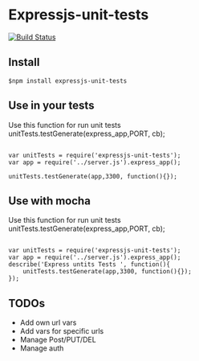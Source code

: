 Expressjs-unit-tests
===================

[![Build Status](https://travis-ci.org/Iragne/ExpressUnitTests.png?branch=master)](https://travis-ci.org/Iragne/ExpressUnitTests)


Install
-------

```
$npm install expressjs-unit-tests
```


Use in your tests
---

Use this function for run unit tests
unitTests.testGenerate(express_app,PORT, cb);
```

var unitTests = require('expressjs-unit-tests');
var app = require('../server.js').express_app();

unitTests.testGenerate(app,3300, function(){});
```

Use with mocha
---

Use this function for run unit tests
unitTests.testGenerate(express_app,PORT, cb);
```

var unitTests = require('expressjs-unit-tests');
var app = require('../server.js').express_app();
describe('Express untits Tests ', function(){
    unitTests.testGenerate(app,3300, function(){});
});
```


TODOs
-----
* Add own url vars
* Add vars for specific urls
* Manage Post/PUT/DEL
* Manage auth








